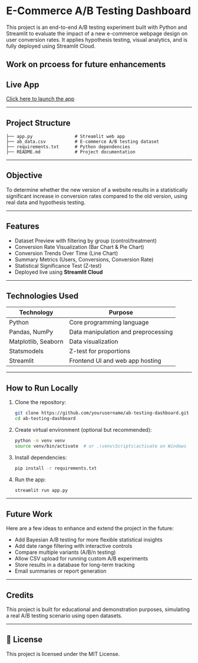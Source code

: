 # E-Commerce A/B Testing Dashboard

This project is an end-to-end A/B testing experiment built with Python and Streamlit to evaluate the impact of a new e-commerce webpage design on user conversion rates. It applies hypothesis testing, visual analytics, and is fully deployed using Streamlit Cloud.

**Work on prcoess** for future enhancements
---

## Live App

[Click here to launch the app](https://e-commerceabtestingapp-arugcovjnarauqqzh3v5wg.streamlit.app/)

---

## Project Structure

```
├── app.py                # Streamlit web app
├── ab_data.csv           # E-commerce A/B testing dataset
├── requirements.txt      # Python dependencies
├── README.md             # Project documentation
```

---

## Objective

To determine whether the new version of a website results in a statistically significant increase in conversion rates compared to the old version, using real data and hypothesis testing.

---

## Features

- Dataset Preview with filtering by group (control/treatment)
- Conversion Rate Visualization (Bar Chart & Pie Chart)
- Conversion Trends Over Time (Line Chart)
- Summary Metrics (Users, Conversions, Conversion Rate)
- Statistical Significance Test (Z-test)
- Deployed live using **Streamlit Cloud**

---

## Technologies Used

| Technology        | Purpose                                              |
|-------------------|------------------------------------------------------|
| Python            | Core programming language                           |
| Pandas, NumPy     | Data manipulation and preprocessing                 |
| Matplotlib, Seaborn | Data visualization                             |
| Statsmodels       | Z-test for proportions                             |
| Streamlit         | Frontend UI and web app hosting                    |

---

## How to Run Locally

1. Clone the repository:
   ```bash
   git clone https://github.com/yourusername/ab-testing-dashboard.git
   cd ab-testing-dashboard
   ```
2. Create virtual environment (optional but recommended):
   ```bash
   python -m venv venv
   source venv/bin/activate  # or .\venv\Scripts\activate on Windows
   ```
3. Install dependencies:
   ```bash
   pip install -r requirements.txt
   ```
4. Run the app:
   ```bash
   streamlit run app.py
   ```

---

## Future Work

Here are a few ideas to enhance and extend the project in the future:

- Add Bayesian A/B testing for more flexible statistical insights
- Add date range filtering with interactive controls
- Compare multiple variants (A/B/n testing)
- Allow CSV upload for running custom A/B experiments
- Store results in a database for long-term tracking
- Email summaries or report generation

---

## Credits

This project is built for educational and demonstration purposes, simulating a real A/B testing scenario using open datasets.

---

## 📄 License

This project is licensed under the MIT License.

